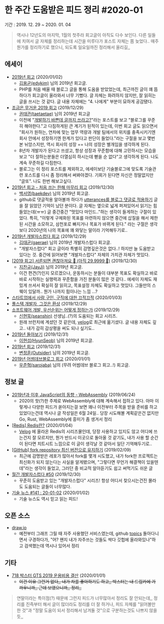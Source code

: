 # 한 주간 도움받은 피드 정리 #2020-01

기간 : 2019. 12. 29 ~ 2020. 01. 04

> 역시나 12년도의 마지막, 1월의 첫주라 회고글이 아직도 다수 보인다. 다른 일들에 치여서 글 자체를 정리하는데 시간을 미루다가 포스트 자체는 쫌 늦었다.. 매주 뭔가를 정리하기로 했으니, 되도록 일요일까진 정리해서 올리길,,

## 에세이

- [2019년 회고](https://edykim.com/ko/post/2019-retrospective/) (2020/01/02)
    - [김용균(edykim)](https://github.com/edykim) 님의 2019년 회고글.
    - PHP를 처음 배울 때 블로그 글을 통해 도움을 받았었는데, 최근까진 글이 꽤 뜸하다가 회고글이 올라와서 너무 기뻤다. 글 자체는 화려하지 않지만, 잘 읽히는 글을 쓰시는 것 같다. 글 내용 자체에는 "4. 나에게" 부분이 묘하게 공감됐다.
- [조금은 무거운 2019 회고](https://taetaetae.github.io/2019/12/29/review-2019/) (2019/12/29)
    - [권태관(taetaetae)](https://github.com/taetaetae) 님의 2019년 회고글
    - 이전에 "[개발하기 바쁜데 글까지 쓰라고?](https://taetaetae.github.io/2019/10/27/a-reason-for-writing/)"라는 포스트를 보고 "블로그를 꾸준히 해야한다."고 다짐하게된 큰 계기가 된적이 있는데, 이번 회고 글도 읽으면서 "회사가 원하는, 연차에 맞는 업무 역량과 개발 팀에서의 위치를 충족시키기엔 회사 안에서 성장하기엔 한계가 있다고 판단이 들었다."라는 구절을 보고 몇번 본 뉘앙스지만, 역시 회사의 성장 == 나의 성장은 별개임을 생각하게 된다.
    - 8년차 개발자가 된다고 쓰셨고, 항상 성장과 꾸준함에 대해 고민하시는 모습을 보고 "더 잘하는분들은 더열심히 하시는데 뻗을 순 없다"고 생각하게 된다. 나도 계속 꾸준하길 다짐한다.
    - 블로그는 이 정리 포스트를 제외하고, 에세이보단 기술블로그에 맞도록 기술관련 포스트를 다시 좀 정리해서 써봐야겠다. 기회가 된다면 자신은 정말없지만 "글또". 나도 한번 해보고싶다.
- [2019년 회고 - 처음 쓰는 한해 마무리 회고](https://baek.dev/post/14/) (2019/12/30)
    - [백서영(baekdev)](https://github.com/baekdev) 님의 2019년 회고글.
    - github로 댓글적용 알아볼까 하다가 [utterances를 블로그 댓글로 적용하기](https://baek.dev/post/4/) 글을 잘 읽었던 기억이 났던 분이다. 글 자체는 옆으로 넓게 퍼져있어서 읽기는 힘들었는데(ㅠㅠ) 글 중간중간 "멋있다 마인드.."하는 생각이 들게하는 구절이 있었다. 특히, "이렇게 구체화된 목표를 마련하지 않으면 중간에 삽질을 해서 제한된 시간을 소모하고, 삼천포로 빠지거나 목표가 바뀌게 된다." 라는 구절은 생각보다 2020년의 나의 목표에 꽤 와닿는 말이라 기억해두기로..
- [2019년 개발자스럽다 회고](https://blog.gaerae.com/2019/12/retrospective.html?utm_source=feedburner&utm_medium=feed&utm_campaign=Feed%3A+GaeraeBlog+%28%EA%B0%9C%EB%B0%9C%EC%9E%90%EC%8A%A4%EB%9F%BD%EB%8B%A4%29) (2019/12/29)
    - [김태균(gaerae)](https://github.com/gaerae) 님의 2019년 개발자스럽다 회고글.
    - "개발자스럽다" 회고 글이라 특별히 감명깊은것은 없다..! 하지만 늘 도움받고 있다는 것. 중간에 읽어보면 "개발자스럽다" 자체의 가치관 자체가 멋있다.
- [[2019 회고] 서른되면 괜찮아져요 🌸 (아직 29.9999 🙉)](https://jay-ji.tistory.com/45) (2019/12/30)
    - [지찬규(JayJi)](https://github.com/JAY-Chan9yu) 님의 2019년 회고글.
    - 이건 편견(?)인지 모르겠으나, 운동하시는 분들이 대부분 목표도 확실하고 바로바로 시작하는 실행력과 꾸준함을 가진 분들이 많은 것 같다.. 에세이 자체도 재밌게 쓰셔서 확실히 잘 읽히고, 목표설정 자체도 확실하고 멋있다. 그들만의 스웩이 있달까.. 뭔가 나까지 힘이나는 느낌 ...?
- [스타트업에서 사람 구인, 구직에 대한 끄적끄적](https://velog.io/@zetlos/%EC%8A%A4%ED%83%80%ED%8A%B8%EC%97%85%EC%97%90%EC%84%9C-%EC%82%AC%EB%9E%8C%EA%B5%AC%ED%95%98%EA%B8%B0%EC%97%90-%EB%8C%80%ED%95%B4%EC%84%9C) (2020/01/03)
- [풀스택 개발자, 그것은 환상](https://velog.io/@zetlos/2019-12-29-0612-%EC%9E%91%EC%84%B1%EB%90%A8-o0k4q3qrqh) (2019/12/29)
- [소프트웨어 개발, 우선순위는 어떻게 정하는가](https://velog.io/@zetlos/%EC%86%8C%ED%94%84%ED%8A%B8%EC%9B%A8%EC%96%B4-%EA%B0%9C%EB%B0%9C-%EC%9A%B0%EC%84%A0%EC%88%9C%EC%9C%84%EB%8A%94-%EC%96%B4%EB%96%BB%EA%B2%8C-%EC%A0%95%ED%95%98%EB%8A%94%EA%B0%80-sjk4q3kdk7) (2019/12/29)
    - [신현묵(seanshin)](https://github.com/seanshin) 선생님..(?)의 도움되는 회고 시리즈.
    - 원래 브런치에 계셨던 것 같은데, [velog](https://velog.io/)로 최근에 옮기셨다. 글 내용 자체도 깊고.. 내가 감히 감상평을 써도 되나 싶기도..
- [2019년 돌아보기](https://hyunseob.github.io/2019/12/31/2019-year-in-review/) (2019/12/31)
    - [이현섭(HyunSeob)](https://github.com/hyunseob) 님의 2019년 회고글.
- [2019년 회고](https://blog.outsider.ne.kr/1472?utm_source=feedburner&utm_medium=feed&utm_campaign=Feed%3A+rss_outsider_dev+%28Outsider%27s+Dev+Story%29) (2019/12/31)
    - [변정훈(Outsider)](https://github.com/outsideris) 님의 2019년 회고글.
- [2019년 어썸데브블로그 회고](https://medium.com/@sarojaba/2019%EB%85%84-%EC%96%B4%EC%8D%B8%EB%8D%B0%EB%B8%8C%EB%B8%94%EB%A1%9C%EA%B7%B8-%ED%9A%8C%EA%B3%A0-fabd24f64db8) (2020/01/01)
    - [우준혁(sarojaba)](https://github.com/sarojaba) 님의 (무려 어썸데브 블로그 회고..!) 회고글.

## 정보 글

- [2019년과 이후 JavaScript의 동향 - WebAssembly](https://d2.naver.com/helloworld/8786166) (2019/06/24)
    - 2020의 핫(?)한 주제로 WebAssembly에 대해 계속해서 접하고 있다. 아마 이렇게나 다양한 피드가 쏟아지는걸 보면 꽤나 이전부터 주목을 받을 준비를 하고있었다는건데 역시나 글 작성일은 6월 24일.. 당장 시도해볼 계획같은건 없지만 Go, Rust, WebAssembly에 흥미가 좀 생겨서 정리
- [[Redis] Redis란?](https://velog.io/@minholee_93/Redis) (2020/01/04)
    - [Velog](https://velog.io/) 에 올라온 Redis의 시리즈물인데, 당장 사용하고 있지도 않고 어디에 쓰는건지 잘 모르지만, 뭔가 반드시 이곳으로 돌아올 것 같기도, 내가 사용 할 순간이 된다면 치트시트 느낌으로 이 글이 생각날 것 같아서 일단 기억해두기로..
- [[GitHub] fork repository 최신 버전으로 유지하기](https://jybaek.tistory.com/775) (2019/02/09)
    - 최근에 감명받은 레포가 많아서 fork를 몇개 시도했고, 내가 fork한 프로젝트는 최신화가 되지 않는다는 사실을 알게됐으며, "그렇다면 무언가 해결책이 있을텐데"라는 생각이 들었고, 그러던 중 비교적 알아듣기도 쉽고 써먹기도 쉬운 글
- [월간 개발자스럽다 #50](https://blog.gaerae.com/2019/12/monthly.html?utm_source=feedburner&utm_medium=feed&utm_campaign=Feed%3A+GaeraeBlog+%28%EA%B0%9C%EB%B0%9C%EC%9E%90%EC%8A%A4%EB%9F%BD%EB%8B%A4%29) (2019/12/30)
    - 꾸준히 도움받고 있는 "개발자스럽다" 시리즈! 항상 어디서 찾으시는건진 몰라도 도움되는 글들이 너무많다.
- [기술 뉴스 #141 : 20-01-02](https://blog.outsider.ne.kr/1473?utm_source=feedburner&utm_medium=feed&utm_campaign=Feed%3A+rss_outsider_dev+%28Outsider%27s+Dev+Story%29) (2020/01/02)
    - 기술 뉴스도 역시 믿고 읽는 피드!

## 오픈 소스

- [draw.io](https://github.com/jgraph/drawio)
    - 예전부터 그래프 그릴 때 자주 사용했던 서비스였는데, github [topics](https://github.com/topics) 돌아다니면서 구경하다가, "어? 왠지 내가 자주쓰는 것들도 싹다 깃헙에 올라와있나"하고 검색했는데 역시나 있어서 정리

## 기타

- [718 박스터 GTS 2019 운용비용 결산](https://blog.naver.com/iyooha/221756102987) (2020/01/01)
    - ~~이건 이유 그런거 없다,, 내가 차를 좋아하기도 하고,, 박스터는 내 드림카에 가까우니까,, 근데 보였으니까,, 정리,,~~

> 연말이라는 특이점(?) 때문에 그런지 피드가 너무많아서 정리도 잘 안되는데,, 정리를 진즉부터 해서 글이 많더라도 정리를 더 잘 하거나, 피드 자체를 "읽어볼만 한 것"과 "정말 도움이 되서 정리해서 남겨둘 것"으로 구분하는것도 나쁘지 않을 듯,,